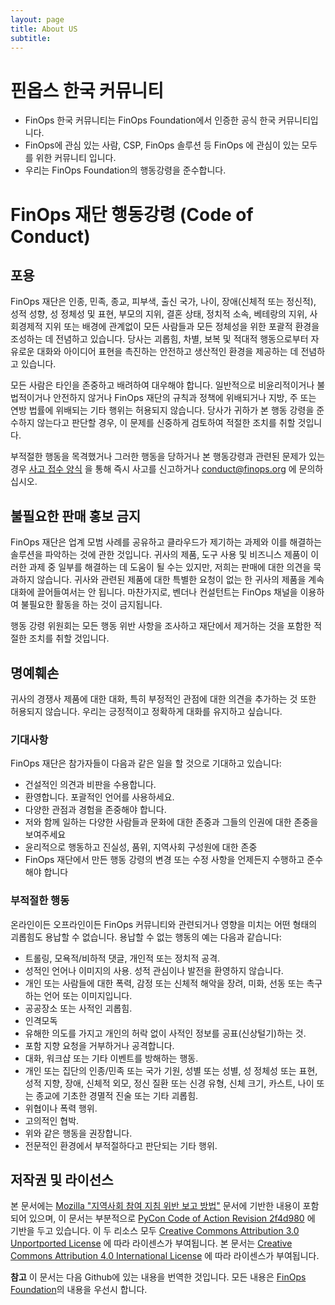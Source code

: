 ```yaml
---
layout: page
title: About US
subtitle: 
---
```


# 핀옵스 한국 커뮤니티

- FinOps 한국 커뮤니티는 FinOps Foundation에서 인증한 공식 한국 커뮤니티입니다.
- FinOps에 관심 있는 사람, CSP, FinOps 솔루션 등 FinOps 에 관심이 있는 모두를 위한 커뮤니티 입니다.
- 우리는 FinOps Foundation의 행동강령을 준수합니다.


# FinOps 재단 행동강령 (Code of Conduct)

## 포용

FinOps 재단은 인종, 민족, 종교, 피부색, 출신 국가, 나이, 장애(신체적 또는 정신적), 성적 성향, 성 정체성 및 표현, 부모의 지위, 결혼 상태, 정치적 소속, 베테랑의 지위, 사회경제적 지위 또는 배경에 관계없이 모든 사람들과 모든 정체성을 위한 포괄적 환경을 조성하는 데 전념하고 있습니다. 당사는 괴롭힘, 차별, 보복 및 적대적 행동으로부터 자유로운 대화와 아이디어 표현을 촉진하는 안전하고 생산적인 환경을 제공하는 데 전념하고 있습니다.

모든 사람은 타인을 존중하고 배려하여 대우해야 합니다. 일반적으로 비윤리적이거나 불법적이거나 안전하지 않거나 FinOps 재단의 규칙과 정책에 위배되거나 지방, 주 또는 연방 법률에 위배되는 기타 행위는 허용되지 않습니다. 당사가 귀하가 본 행동 강령을 준수하지 않는다고 판단할 경우, 이 문제를 신중하게 검토하여 적절한 조치를 취할 것입니다.

부적절한 행동을 목격했거나 그러한 행동을 당하거나 본 행동강령과 관련된 문제가 있는 경우 [사고 접수 양식](https://docs.google.com/forms/d/e/1FAIpQLSf2Z-z6qZUyHku7FwbMuOXa8rLH_XTju78xzr6VacyMfAgJqA/viewform) 을 통해 즉시 사고를 신고하거나 conduct@finops.org 에 문의하십시오.

## 불필요한 판매 홍보 금지

FinOps 재단은 업계 모범 사례를 공유하고 클라우드가 제기하는 과제와 이를 해결하는 솔루션을 파악하는 것에 관한 것입니다. 귀사의 제품, 도구 사용 및 비즈니스 제품이 이러한 과제 중 일부를 해결하는 데 도움이 될 수는 있지만, 저희는 판매에 대한 의견을 묵과하지 않습니다. 귀사와 관련된 제품에 대한 특별한 요청이 없는 한 귀사의 제품을 계속 대화에 끌어들여서는 안 됩니다. 마찬가지로, 벤더나 컨설턴트는 FinOps 채널을 이용하여 불필요한 활동을 하는 것이 금지됩니다.

행동 강령 위원회는 모든 행동 위반 사항을 조사하고 재단에서 제거하는 것을 포함한 적절한 조치를 취할 것입니다.

## 명예훼손

귀사의 경쟁사 제품에 대한 대화, 특히 부정적인 관점에 대한 의견을 추가하는 것 또한 허용되지 않습니다. 우리는 긍정적이고 정확하게 대화를 유지하고 싶습니다.

### 기대사항

FinOps 재단은 참가자들이 다음과 같은 일을 할 것으로 기대하고 있습니다:
* 건설적인 의견과 비판을 수용합니다.
* 환영합니다. 포괄적인 언어를 사용하세요.
* 다양한 관점과 경험을 존중해야 합니다.
* 저와 함께 일하는 다양한 사람들과 문화에 대한 존중과 그들의 인권에 대한 존중을 보여주세요
* 윤리적으로 행동하고 진실성, 품위, 지역사회 구성원에 대한 존중
* FinOps 재단에서 만든 행동 강령의 변경 또는 수정 사항을 언제든지 수행하고 준수해야 합니다

### 부적절한 행동

온라인이든 오프라인이든 FinOps 커뮤니티와 관련되거나 영향을 미치는 어떤 형태의 괴롭힘도 용납할 수 없습니다. 용납할 수 없는 행동의 예는 다음과 같습니다:
* 트롤링, 모욕적/비하적 댓글, 개인적 또는 정치적 공격.
* 성적인 언어나 이미지의 사용. 성적 관심이나 발전을 환영하지 않습니다.
* 개인 또는 사람들에 대한 폭력, 감정 또는 신체적 해악을 장려, 미화, 선동 또는 촉구하는 언어 또는 이미지입니다.
* 공공장소 또는 사적인 괴롭힘.
* 인격모독
* 유해한 의도를 가지고 개인의 허락 없이 사적인 정보를 공표(신상털기)하는 것. 
* 포함 지향 요청을 거부하거나 공격합니다.
* 대화, 워크샵 또는 기타 이벤트를 방해하는 행동.
* 개인 또는 집단의 인종/민족 또는 국가 기원, 성별 또는 성별, 성 정체성 또는 표현, 성적 지향, 장애, 신체적 외모, 정신 질환 또는 신경 유형, 신체 크기, 카스트, 나이 또는 종교에 기초한 경멸적 진술 또는 기타 괴롭힘.
* 위협이나 폭력 행위.
* 고의적인 협박.
* 위와 같은 행동을 권장합니다.
* 전문적인 환경에서 부적절하다고 판단되는 기타 행위.


## 저작권 및 라이선스
본 문서에는 [Mozilla "지역사회 참여 지침 위반 보고 방법"](https://www.mozilla.org/en-US/about/governance/policies/participation/reporting/) 문서에 기반한 내용이 포함되어 있으며, 이 문서는 부분적으로 [PyCon Code of Action Revision 2f4d980](https://us.pycon.org/2018/about/code-of-conduct/) 에 기반을 두고 있습니다. 이 두 리소스 모두 [Creative Commons Attribution 3.0 Unportported License](https://creativecommons.org/licenses/by/3.0/) 에 따라 라이센스가 부여됩니다. 본 문서는 [Creative Commons Attribution 4.0 International License](https://creativecommons.org/licenses/by/4.0/) 에 따라 라이센스가 부여됩니다.


**참고** 이 문서는 다음 Github에 있는 내용을 번역한 것입니다. 모든 내용은 [FinOps Foundation](https://github.com/finopsfoundation/foundation)의 내용을 우선시 합니다.
